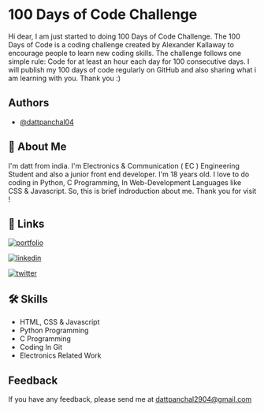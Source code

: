 
# 100 Days of Code Challenge 

Hi dear, I am just started to doing 100 Days of Code Challenge. The 100 Days of Code is a coding challenge created by Alexander Kallaway to encourage people to learn new coding skills. The challenge follows one simple rule: Code for at least an hour each day for 100 consecutive days. I will publish my 100 days of code regularly on GitHub and also sharing what i am learning with you. Thank you :)


## Authors

- [@dattpanchal04](https://github.com/dattpanchal04)


## 🚀 About Me

I'm datt from india. I'm Electronics & Communication ( EC ) Engineering Student and also a junior front end developer. I'm 18 years old. I love to do coding in Python, C Programming, In Web-Development Languages like CSS & Javascript. So, this is brief indroduction about me. Thank you for visit !



## 🔗 Links

[![portfolio](https://img.shields.io/badge/my_portfolio-000?style=for-the-badge&logo=ko-fi&logoColor=white)](https://dattpanchal.netlify.app/)

[![linkedin](https://img.shields.io/badge/linkedin-0A66C2?style=for-the-badge&logo=linkedin&logoColor=white)](https://www.linkedin.com/in/dattpanchal04/)

[![twitter](https://img.shields.io/badge/twitter-1DA1F2?style=for-the-badge&logo=twitter&logoColor=white)](https://twitter.com/dattpanchal04)


## 🛠 Skills

- HTML, CSS & Javascript
- Python Programming
- C Programming
- Coding In Git
- Electronics Related Work



## Feedback

If you have any feedback, please send me at dattpanchal2904@gmail.com


